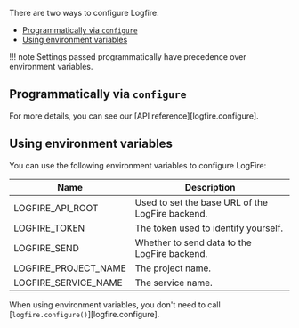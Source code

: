 There are two ways to configure Logfire:

- [Programmatically via `configure`](#programmatically-via-configure)
- [Using environment variables](#using-environment-variables)

!!! note
    Settings passed programmatically have precedence over environment variables.

## Programmatically via `configure`

<!-- TODO(Marcelo): Need to add an explanation, and example on how to do this. -->

For more details, you can see our [API reference][logfire.configure].

## Using environment variables

You can use the following environment variables to configure LogFire:

<!-- TODO(Marcelo): We should generate this table from code. -->

| Name | Description |
| ---- | ----------- |
| LOGFIRE_API_ROOT | Used to set the base URL of the LogFire backend. |
| LOGFIRE_TOKEN | The token used to identify yourself. |
| LOGFIRE_SEND | Whether to send data to the LogFire backend. |
| LOGFIRE_PROJECT_NAME | The project name. |
| LOGFIRE_SERVICE_NAME | The service name. |

When using environment variables, you don't need to call [`logfire.configure()`][logfire.configure].
